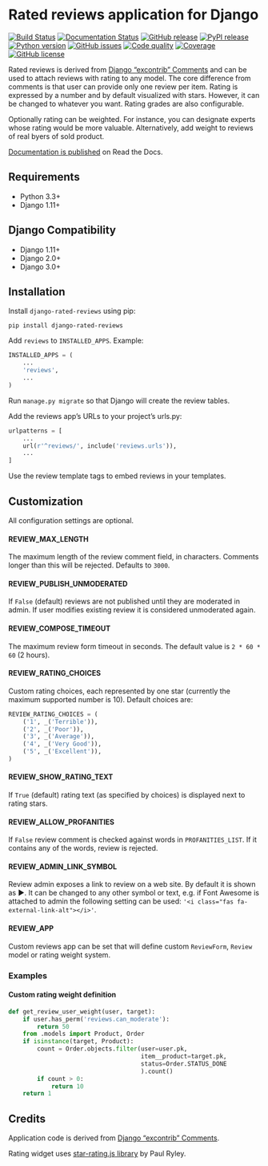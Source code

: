 # Rated reviews application for Django

[![Build Status](https://travis-ci.com/andreynovikov/django-rated-reviews.svg?branch=master)](https://travis-ci.com/andreynovikov/django-rated-reviews)
[![Documentation Status](https://img.shields.io/readthedocs/django-rated-reviews.svg?style=flat)](https://readthedocs.org/projects/django-rated-reviews/)
[![GitHub release](https://img.shields.io/github/release/andreynovikov/django-rated-reviews.svg)](https://github.com/andreynovikov/django-rated-reviews/releases/latest)
[![PyPI release](https://img.shields.io/pypi/v/django-rated-reviews.svg)](https://pypi.org/project/django-rated-reviews/)
[![Python version](https://img.shields.io/pypi/pyversions/django-rated-reviews.svg)](https://pypi.org/project/django-rated-reviews/)
[![GitHub issues](https://img.shields.io/github/issues/andreynovikov/django-rated-reviews.svg)](https://github.com/andreynovikov/django-rated-reviews/issues)
[![Code quality](https://img.shields.io/codacy/grade/fe2c36bbb12344318d0523148ae8e725.svg)](https://www.codacy.com/app/novikov/django-rated-reviews)
[![Coverage](https://img.shields.io/codacy/coverage/fe2c36bbb12344318d0523148ae8e725.svg)](https://www.codacy.com/app/novikov/django-rated-reviews)
[![GitHub license](https://img.shields.io/github/license/andreynovikov/django-rated-reviews.svg)](LICENSE)

Rated reviews is derived from [Django “excontrib” Comments](https://github.com/django/django-contrib-comments/) and can be used to attach reviews with rating to any model. The core difference from comments is that user can provide only one review per item. Rating is expressed by a number and by default visualized with stars. However, it can be changed to whatever you want. Rating grades are also configurable.

Optionally rating can be weighted. For instance, you can designate experts whose rating would be more valuable. Alternatively, add weight to reviews of real byers of sold product.

[Documentation is published](https://django-rated-reviews.readthedocs.io/) on Read the Docs.

## Requirements

* Python 3.3+
* Django 1.11+

## Django Compatibility

* Django 1.11+
* Django 2.0+
* Django 3.0+

## Installation

Install ```django-rated-reviews``` using pip:

```shell
pip install django-rated-reviews
```

Add ```reviews``` to ```INSTALLED_APPS```. Example:

```python
INSTALLED_APPS = (
    ...
    'reviews',
    ...
)
```

Run ```manage.py migrate``` so that Django will create the review tables.

Add the reviews app’s URLs to your project’s urls.py:

```python
urlpatterns = [
    ...
    url(r'^reviews/', include('reviews.urls')),
    ...
]
```

Use the review template tags to embed reviews in your templates.

## Customization

All configuration settings are optional.

#### REVIEW_MAX_LENGTH

The maximum length of the review comment field, in characters. Comments longer than this will be rejected. Defaults to ```3000```.

#### REVIEW_PUBLISH_UNMODERATED

If ```False``` (default) reviews are not published until they are moderated in admin. If user modifies existing review it is considered unmoderated again.

#### REVIEW_COMPOSE_TIMEOUT

The maximum review form timeout in seconds. The default value is ```2 * 60 * 60``` (2 hours).

#### REVIEW_RATING_CHOICES

Custom rating choices, each represented by one star (currently the maximum supported number is 10). Default choices are:

```python
REVIEW_RATING_CHOICES = (
    ('1', _('Terrible')),
    ('2', _('Poor')),
    ('3', _('Average')),
    ('4', _('Very Good')),
    ('5', _('Excellent')),
)
```

#### REVIEW_SHOW_RATING_TEXT

If ```True``` (default) rating text (as specified by choices) is displayed next to rating stars. 

#### REVIEW_ALLOW_PROFANITIES

If ```False``` review comment is checked against words in ```PROFANITIES_LIST```. If it contains any of the words, review is rejected.

#### REVIEW_ADMIN_LINK_SYMBOL

Review admin exposes a link to review on a web site. By default it is shown as &#9654;. It can be changed to any other symbol or text,
e.g. if Font Awesome is attached to admin the following setting can be used: ```'<i class="fas fa-external-link-alt"></i>'```.

#### REVIEW_APP

Custom reviews app can be set that will define custom ```ReviewForm```, ```Review``` model or rating weight system.

### Examples

#### Custom rating weight definition

```python
def get_review_user_weight(user, target):
    if user.has_perm('reviews.can_moderate'):
        return 50
    from .models import Product, Order
    if isinstance(target, Product):
        count = Order.objects.filter(user=user.pk,
                                     item__product=target.pk,
                                     status=Order.STATUS_DONE
                                     ).count()
        if count > 0:
            return 10
    return 1
```

## Credits

Application code is derived from [Django “excontrib” Comments](https://github.com/django/django-contrib-comments/).

Rating widget uses [star-rating.js library](https://github.com/pryley/star-rating.js) by Paul Ryley.
